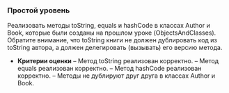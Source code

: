 ### **Простой уровень**

Реализовать методы toString, equals и hashCode в классах Author и Book, 
которые были созданы на прошлом уроке (ObjectsAndClasses). Обратите внимание, 
что toString книги не должен дублировать код из toString автора, 
а должен делегировать (вызывать) его версию метода.

- **Критерии оценки**
  – Метод toString реализован корректно.
  – Метод equals реализован корректно.
  – Метод hashCode реализован корректно.
  – Методы не дублируют друг друга в классах Author и Book.